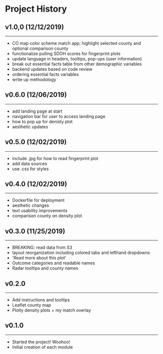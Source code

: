 # Project History
## v1.0,0 (12/12/2019)
-----------------------
* CO map color scheme match app; highlight selected county and optional comparison county
* functionalize pulling SDOH scores for fingerprint plots
* update language in headers, tooltips, pop-ups (user information)
* break out essential facts table from other demographic variables
* backend updates based on code review
* ordering essential facts variables
* write up methodology

## v0.6.0 (12/06/2019)
-----------------------
* add landing page at start
* navigation bar for user to access landing page
* how to pop up for denisty plot
* aesthetic updates

## v0.5.0 (12/02/2019)
-----------------------
* include .jpg for how to read fingerprint plot
* add data sources
* use .css for styles

## v0.4.0 (12/02/2019)
-----------------------
* Dockerfile for deployment
* aesthetic changes
* text usability improvements
* comparison county on density plot

## v0.3.0 (11/25/2019)
-----------------------
* BREAKING: read data from S3
* layout reorganization including colored tabs and lefthand dropdowns
* 'Read more about this plot'
* Outcome categories and readable names
* Radar tooltips and county names

## v0.2.0
-----------------------
* Add instructions and tooltips
* Leaflet county map
* Plotly density plots + my match overlay

## v0.1.0
-----------------------
* Started the project! Woohoo!
* Initial creation of each module
